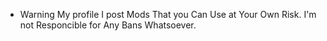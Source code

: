- Warning
My profile I post Mods That you Can Use at Your Own Risk. I'm not Responcible for Any Bans Whatsoever.
